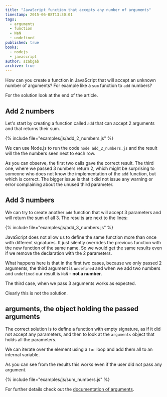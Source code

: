 ```yaml
---
title: "JavaScript function that accepts any number of arguments"
timestamp: 2015-06-08T13:30:01
tags:
  - arguments
  - function
  - NaN
  - undefined
published: true
books:
  - nodejs
  - javascript
author: szabgab
archive: true
---
```



How can you create a function in JavaScript that will accept an unknown number of arguments? For example like a `sum` function to `add` numbers?

For the solution look at the end of the article.


## Add 2 numbers

Let's start by creating a function called `add` that can accept 2 arguments and that returns their sum.

{% include file="examples/js/add_2_numbers.js" %}

We can use Node.js to run the code `node add_2_numbers.js` and the result will the the numbers seen next to each row.

As you can observe, the first two calls gave the correct result. The third one, where we passed 3 numbers return 2,
which might be surprising to someone who does not know the implementation of the `add` function,  but which is correct.
The bigger issue is that it did not issue any warning or error complaining about the unused third parameter.


## Add 3 numbers

We can try to create another `add` function that will accept 3 parameters and will return the sum of all 3.
The results are next to the lines:

{% include file="examples/js/add_3_numbers.js" %}

JavaScript does not allow us to define the same function more than once with different signatures. It just silently
overrides the previous function with the new function of the same name. So we would get the same results even
if we remove the declaration with the 2 parameters.

What happens here is that in the first two cases, because we only passed 2 arguments, the third argument is `undefined`
and when we add two numbers and `undefined` our result is `NaN` - <b>not a number</b>.

The third case, when we pass 3 arguments works as expected.

Clearly this is not the solution.

## arguments, the object holding the passed arguments

The correct solution is to define a function with empty signature, as if it did not accept
any parameters, and then to look at the `arguments` object that holds all the parameters.

We can iterate over the element using a `for` loop and add them all to an internal variable.

As you can see from the results this works even if the user did not pass any argument.

{% include file="examples/js/sum_numbers.js" %}

For further details check out the
[documentation of arguments](https://developer.mozilla.org/en-US/docs/Web/JavaScript/Guide/Functions#Using_the_arguments_object).
